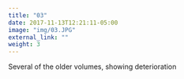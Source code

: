 ```yaml
---
title: "03"
date: 2017-11-13T12:21:11-05:00
image: "img/03.JPG"
external_link: ""
weight: 3
---
```


Several of the older volumes, showing deterioration